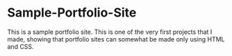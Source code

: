 # Sample-Portfolio-Site
This is a sample portfolio site. This is one of the very first projects that I made, showing that portfolio sites can somewhat be made only using HTML and CSS.
